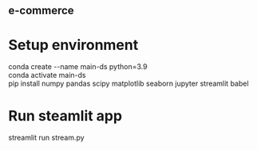 ## e-commerce
# Setup environment <br>
conda create --name main-ds python=3.9<br>
conda activate main-ds <br>
pip install numpy pandas scipy matplotlib seaborn jupyter streamlit babel<br>
# Run steamlit app<br>
streamlit run stream.py <br>

